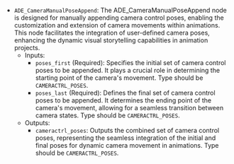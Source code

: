 - `ADE_CameraManualPoseAppend`: The ADE_CameraManualPoseAppend node is designed for manually appending camera control poses, enabling the customization and extension of camera movements within animations. This node facilitates the integration of user-defined camera poses, enhancing the dynamic visual storytelling capabilities in animation projects.
    - Inputs:
        - `poses_first` (Required): Specifies the initial set of camera control poses to be appended. It plays a crucial role in determining the starting point of the camera's movement. Type should be `CAMERACTRL_POSES`.
        - `poses_last` (Required): Defines the final set of camera control poses to be appended. It determines the ending point of the camera's movement, allowing for a seamless transition between camera states. Type should be `CAMERACTRL_POSES`.
    - Outputs:
        - `cameractrl_poses`: Outputs the combined set of camera control poses, representing the seamless integration of the initial and final poses for dynamic camera movement in animations. Type should be `CAMERACTRL_POSES`.
